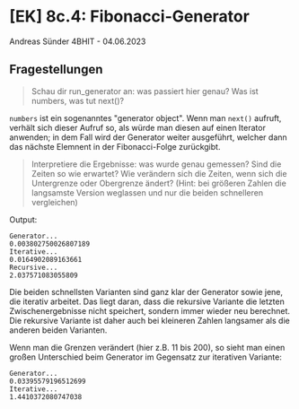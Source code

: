 # [EK] 8c.4: Fibonacci-Generator

Andreas Sünder 4BHIT - 04.06.2023

## Fragestellungen

> Schau dir run_generator an: was passiert hier genau? Was ist numbers, was tut next()?

`numbers` ist ein sogenanntes "generator object". Wenn man `next()` aufruft, verhält sich dieser Aufruf so, als würde man diesen auf einen Iterator anwenden; in dem Fall wird der Generator weiter ausgeführt, welcher dann das nächste Elemnent in der Fibonacci-Folge zurückgibt.

> Interpretiere die Ergebnisse: was wurde genau gemessen? Sind die Zeiten so wie erwartet? Wie verändern sich die Zeiten, wenn sich die Untergrenze oder Obergrenze ändert? (Hint: bei größeren Zahlen die langsamste Version weglassen und nur die beiden schnelleren vergleichen)

Output:

```output
Generator...
0.003802750026807189
Iterative...
0.0164902089163661
Recursive...
2.037571083055809
```

Die beiden schnellsten Varianten sind ganz klar der Generator sowie jene, die iterativ arbeitet. Das liegt daran, dass die rekursive Variante die letzten Zwischenergebnisse nicht speichert, sondern immer wieder neu berechnet. Die rekursive Variante ist daher auch bei kleineren Zahlen langsamer als die anderen beiden Varianten.

Wenn man die Grenzen verändert (hier z.B. 11 bis 200), so sieht man einen großen Unterschied beim Generator im Gegensatz zur iterativen Variante:

```output
Generator...
0.03395579196512699
Iterative...
1.4410372080747038
```
